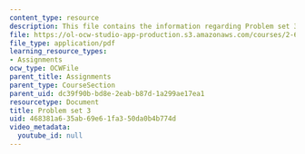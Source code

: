 ```yaml
---
content_type: resource
description: This file contains the information regarding Problem set 3.
file: https://ol-ocw-studio-app-production.s3.amazonaws.com/courses/2-627-fundamentals-of-photovoltaics-fall-2013/468381a635ab69e61fa350da0b4b774d_MIT2_627F13_pset3.pdf
file_type: application/pdf
learning_resource_types:
- Assignments
ocw_type: OCWFile
parent_title: Assignments
parent_type: CourseSection
parent_uid: dc39f90b-bd8e-2eab-b87d-1a299ae17ea1
resourcetype: Document
title: Problem set 3
uid: 468381a6-35ab-69e6-1fa3-50da0b4b774d
video_metadata:
  youtube_id: null
---
```

